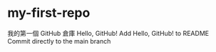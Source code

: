 # my-first-repo
我的第一個 GitHub 倉庫
Hello, GitHub!
Add Hello, GitHub! to README
Commit directly to the main branch
